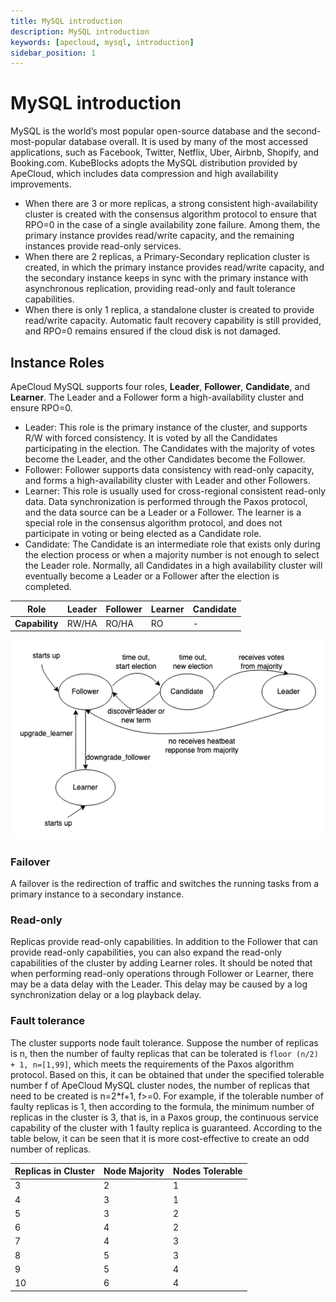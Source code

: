 ```yaml
---
title: MySQL introduction
description: MySQL introduction
keywords: [apecloud, mysql, introduction]
sidebar_position: 1
---
```


# MySQL introduction
MySQL is the world’s most popular open-source database and the second-most-popular database overall. It is used by many of the most accessed applications, such as Facebook, Twitter, Netflix, Uber, Airbnb, Shopify, and Booking.com. 
KubeBlocks adopts the MySQL distribution provided by ApeCloud, which includes data compression and high availability improvements.

- When there are 3 or more replicas,  a strong consistent high-availability cluster is created with the consensus algorithm protocol to ensure that RPO=0 in the case of a single availability zone failure. Among them, the primary instance provides read/write capacity, and the remaining instances provide read-only services.
- When there are 2 replicas, a Primary-Secondary replication cluster is created, in which the primary instance provides read/write capacity, and the secondary instance keeps in sync with the primary instance with asynchronous replication, providing read-only and fault tolerance capabilities.
- When there is only 1 replica, a standalone cluster is created to provide read/write capacity. Automatic fault recovery capability is still provided, and RPO=0 remains ensured if the cloud disk is not damaged.

## Instance Roles

ApeCloud MySQL supports four roles, **Leader**, **Follower**, **Candidate**, and **Learner**. The Leader and a Follower form a high-availability cluster and ensure RPO=0.

- Leader: This role is the primary instance of the cluster, and supports R/W with forced consistency. It is voted by all the Candidates participating in the election. The Candidates with the majority of votes become the Leader, and the other Candidates become the Follower.
- Follower: Follower supports data consistency with read-only capacity, and forms a high-availability cluster with Leader and other Followers.
- Learner: This role is usually used for cross-regional consistent read-only data. Data synchronization is performed through the Paxos protocol, and the data source can be a Leader or a Follower. The learner is a special role in the consensus algorithm protocol, and does not participate in voting or being elected as a Candidate role.
- Candidate: The Candidate is an intermediate role that exists only during the election process or when a majority number is not enough to select the Leader role.  Normally, all Candidates in a high availability cluster will eventually become a Leader or a Follower after the election is completed.

 Role |  Leader |Follower | Learner | Candidate |
  ---- |----| ----|----|----|
  **Capability**|RW/HA|RO/HA|RO|-|

![Role_changing](./../../../img/intro_role_changing.png)

### Failover

A failover is the redirection of traffic and switches the running tasks from a primary instance to a secondary instance.

### Read-only

Replicas provide read-only capabilities. In addition to the Follower that can provide read-only capabilities, you can also expand the read-only capabilities of the cluster by adding Learner roles. It should be noted that when performing read-only operations through Follower or Learner, there may be a data delay with the Leader. This delay may be caused by a log synchronization delay or a log playback delay.

### Fault tolerance

The cluster supports node fault tolerance. Suppose the number of replicas is n, then the number of faulty replicas that can be tolerated is `floor (n/2) + 1, n=[1,99]`, which meets the requirements of the Paxos algorithm protocol. Based on this, it can be obtained that under the specified tolerable number f of ApeCloud MySQL cluster nodes, the number of replicas that need to be created is n=2*f+1, f>=0. For example, if the tolerable number of faulty replicas is 1, then according to the formula, the minimum number of replicas in the cluster is 3, that is, in a Paxos group, the continuous service capability of the cluster with 1 faulty replica is guaranteed. According to the table below, it can be seen that it is more cost-effective to create an odd number of replicas.

 Replicas in Cluster | Node Majority | Nodes Tolerable |
  ---- |----| ----|
  3 | 2 | 1 |
  4 | 3 | 1 |
  5 | 3 | 2 |
  6 | 4 | 2 |
  7 | 4 | 3 |
  8 | 5 | 3 |
  9 | 5 | 4 |
  10 | 6 | 4 |
